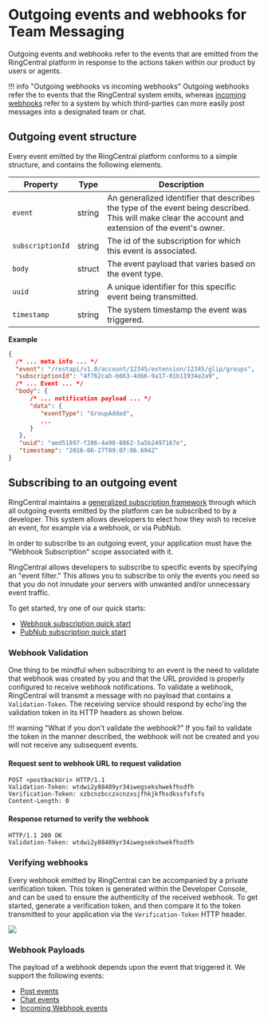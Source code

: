 # Outgoing events and webhooks for Team Messaging

Outgoing events and webhooks refer to the events that are emitted from the RingCentral platform in response to the actions taken within our product by users or agents.

!!! info "Outgoing webhooks vs incoming webhooks"
    Outgoing webhooks refer the to events that the RingCentral system emits, whereas [incoming webhooks](../webhook-creation) refer to a system by which third-parties can more easily post messages into a designated team or chat. 

## Outgoing event structure

Every event emitted by the RingCentral platform conforms to a simple structure, and contains the following elements.

| Property | Type | Description |
|-|-|-|
| `event` | string | An generalized identifier that describes the type of the event being described. This will make clear the account and extension of the event's owner. |
| `subscriptionId` | string | The id of the subscription for which this event is associated. |
| `body` | struct | The event payload that varies based on the event type. |
| `uuid` | string | A unique identifier for this specific event being transmitted. |
| `timestamp` | string | The system timestamp the event was triggered. |

**Example**

```json
{
  /* ... meta info ... */
  "event": "/restapi/v1.0/account/12345/extension/12345/glip/groups",
  "subscriptionId": "4f762cab-b663-4d66-9a17-01b11934e2a9",
  /* ... Event ... */
  "body": {
      /* ... notification payload ... */
      "data": {
         "eventType": "GroupAdded",
         ...
      }
   },
   "uuid": "aed51897-f286-4a98-8862-5a5b2497167e",
   "timestamp": "2016-06-27T09:07:06.694Z"
}
```

## Subscribing to an outgoing event

RingCentral maintains a [generalized subscription framework](../../../notifications/) through which all outgoing events emitted by the platform can be subscribed to by a developer. This system allows developers to elect how they wish to receive an event, for example via a webhook, or via PubNub.

In order to subscribe to an outgoing event, your application must have the "Webhook Subscription" scope associated with it. 

RingCentral allows developers to subscribe to specific events by specifying an "event filter." This allows you to subscribe to only the events you need so that you do not innudate your servers with unwanted and/or unnecessary event traffic. 

To get started, try one of our quick starts:

* [Webhook subscription quick start](../../../notifications/webhooks/quick-start/)
* [PubNub subscription quick start](../../../notifications/push-notifications/quick-start/)

### Webhook Validation

One thing to be mindful when subscribing to an event is the need to validate that webhook was created by you and that the URL provided is properly configured to receive webhook notifications. To validate a webhook, RingCentral will transmit a message with no payload that contains a `Validation-Token`. The receiving service should respond by echo'ing the validation token in its HTTP headers as shown below.

!!! warning "What if you don't validate the webhook?"
    If you fail to validate the token in the manner described, the webhook will not be created and you will not receive any subsequent events. 

#### Request sent to webhook URL to request validation

```http
POST <postbackUri> HTTP/1.1
Validation-Token: wtdwi2y88489yr34iwegsekshwekfhsdfh
Verification-Token: xzbcnzbcczxcnzxsjfhkjkfhsdkssfsfsfs
Content-Length: 0
```

#### Response returned to verify the webhook

```http
HTTP/1.1 200 OK
Validation-Token: wtdwi2y88489yr34iwegsekshwekfhsdfh
```

### Verifying webhooks

Every webhook emitted by RingCentral can be accompanied by a private verification token. This token is generated within the Developer Console, and can be used to ensure the authenticity of the received webhook. To get started, generate a verification token, and then compare it to the token transmitted to your application via the `Verification-Token` HTTP header.

<img class="img-fluid" src="../webhook-verification.png" style="max-width: 500px">

### Webhook Payloads

The payload of a webhook depends upon the event that triggered it. We support the following events:

* [Post events](../events-posts/)
* [Chat events](../events-groups/)
* [Incoming Webhook events](../events-incoming-webhooks/)
